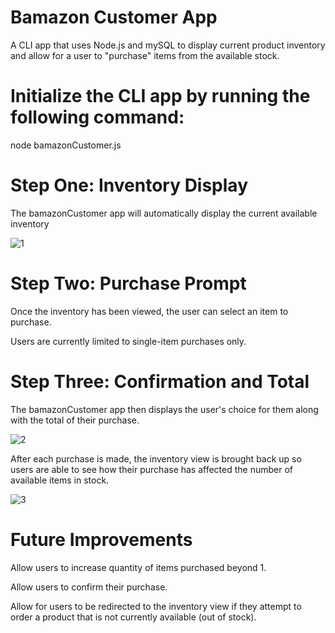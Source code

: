 # Bamazon Customer App

A CLI app that uses Node.js and mySQL to display current product inventory and allow for a user to "purchase" items from the available stock.

# Initialize the CLI app by running the following command:

node bamazonCustomer.js

# Step One: Inventory Display

The bamazonCustomer app will automatically display the current available inventory

![1](https://user-images.githubusercontent.com/40842112/47596689-f6270500-d955-11e8-9545-37854bb5fc9b.PNG)

# Step Two: Purchase Prompt

Once the inventory has been viewed, the user can select an item to purchase.

Users are currently limited to single-item purchases only. 

# Step Three: Confirmation and Total

The bamazonCustomer app then displays the user's choice for them along with the total of their purchase.

![2](https://user-images.githubusercontent.com/40842112/47596692-fde6a980-d955-11e8-933b-6709dfb12663.PNG)

After each purchase is made, the inventory view is brought back up so users are able to see how their purchase has affected the number of available items in stock.

![3](https://user-images.githubusercontent.com/40842112/47596693-00490380-d956-11e8-8006-f5358b155703.PNG)

# Future Improvements

Allow users to increase quantity of items purchased beyond 1.

Allow users to confirm their purchase. 

Allow for users to be redirected to the inventory view if they attempt to order a product that is not currently available (out of stock).
